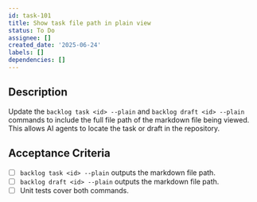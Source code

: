```yaml
---
id: task-101
title: Show task file path in plain view
status: To Do
assignee: []
created_date: '2025-06-24'
labels: []
dependencies: []
---
```


## Description

Update the `backlog task <id> --plain` and `backlog draft <id> --plain` commands to include the full file path of the markdown file being viewed. This allows AI agents to locate the task or draft in the repository.

## Acceptance Criteria

- [ ] `backlog task <id> --plain` outputs the markdown file path.
- [ ] `backlog draft <id> --plain` outputs the markdown file path.
- [ ] Unit tests cover both commands.
